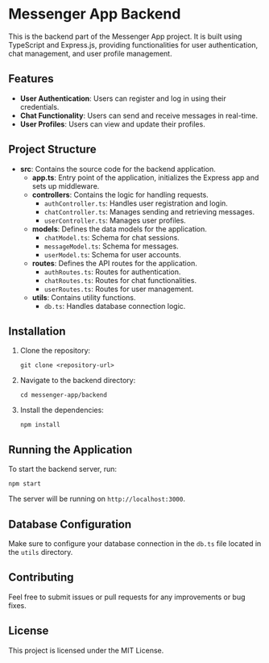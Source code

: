 # Messenger App Backend

This is the backend part of the Messenger App project. It is built using TypeScript and Express.js, providing functionalities for user authentication, chat management, and user profile management.

## Features

- **User Authentication**: Users can register and log in using their credentials.
- **Chat Functionality**: Users can send and receive messages in real-time.
- **User Profiles**: Users can view and update their profiles.

## Project Structure

- **src**: Contains the source code for the backend application.
  - **app.ts**: Entry point of the application, initializes the Express app and sets up middleware.
  - **controllers**: Contains the logic for handling requests.
    - `authController.ts`: Handles user registration and login.
    - `chatController.ts`: Manages sending and retrieving messages.
    - `userController.ts`: Manages user profiles.
  - **models**: Defines the data models for the application.
    - `chatModel.ts`: Schema for chat sessions.
    - `messageModel.ts`: Schema for messages.
    - `userModel.ts`: Schema for user accounts.
  - **routes**: Defines the API routes for the application.
    - `authRoutes.ts`: Routes for authentication.
    - `chatRoutes.ts`: Routes for chat functionalities.
    - `userRoutes.ts`: Routes for user management.
  - **utils**: Contains utility functions.
    - `db.ts`: Handles database connection logic.

## Installation

1. Clone the repository:
   ```
   git clone <repository-url>
   ```
2. Navigate to the backend directory:
   ```
   cd messenger-app/backend
   ```
3. Install the dependencies:
   ```
   npm install
   ```

## Running the Application

To start the backend server, run:
```
npm start
```

The server will be running on `http://localhost:3000`.

## Database Configuration

Make sure to configure your database connection in the `db.ts` file located in the `utils` directory. 

## Contributing

Feel free to submit issues or pull requests for any improvements or bug fixes.

## License

This project is licensed under the MIT License.